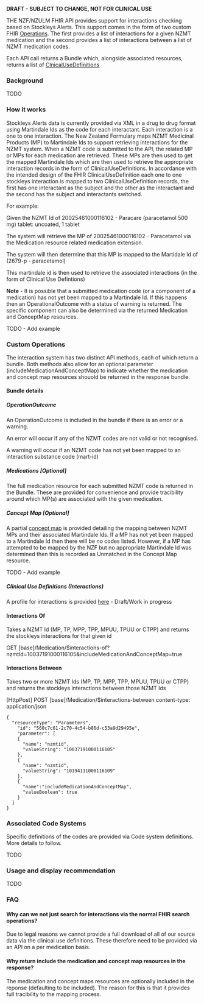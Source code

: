 **DRAFT - SUBJECT TO CHANGE, NOT FOR CLINICAL USE**

THE NZF/NZULM FHIR API provides support for interactions checking based on Stockleys Alerts.  This support comes in the form of two custom FHIR [Operations](https://hl7.org/fhir/R4B/operations.html).  The first provides a list of interactions for a given NZMT medication and the second provides a list of interactions between a list of NZMT medication codes.

Each API call returns a Bundle which, alongside associated resources, returns a list of [ClnicalUseDefinitions](https://hl7.org/fhir/R4B/clinicaluseDefinition.html)


### Background

TODO

### How it works

Stockleys Alerts data is currently provided via XML in a drug to drug format using Martindale Ids as the code for each interactant.  Each interaction is a one to one interaction.  The New Zealand Formulary maps NZMT Medicinal Products (MP) to Martindale Ids to support retrieving interactions for the NZMT system.  When a NZMT code is submitted to the API, the related MP or MPs for each medication are retrieved.  These MPs are then used to get the mapped Martindale Ids which are then used to retrieve the appropriate interaction records in the form of ClinicalUseDefinitions.  In accordance with the intended design of the FHIR ClinicalUseDefinition each one to one stockleys interaction is mapped to two ClinicalUseDefinition records, the first has one interactant as the subject and the other as the interactant and the second has the subject and interactants switched.

For example:

Given the NZMT Id of 20025461000116102 - Paracare (paracetamol 500 mg) tablet: uncoated, 1 tablet

The system will retrieve the MP of 20025461000116102 - Paracetamol via the Medication resource related medication extension.

The system will then determine that this MP is mapped to the Martidale Id of (2679-p - paracetamol)

This martindale id is then used to retrieve the associated interactions (in the form of Clinical Use Defintions)

**Note** - It is possible that a submitted medication code (or a component of a medication) has not yet been mapped to a Martindale Id.  If this happens then an OperationalOutcome with a status of warning is returned.  The specific component can also be determined via the returned Medication and ConceptMap resources.

TODO - Add example

### Custom Operations

The interaction system has two distinct API methods, each of which return a bundle.  Both methods also allow for an optional parameter (includeMedicationAndConceptMap) to indicate whether the medication and concept map resources shouold be returned in the response bundle.

#### Bundle details

##### OperationOutcome

An OperationOutcome is included in the bundle if there is an error or a warning.  

An error will occur if any of the NZMT codes are not valid or not recognised.

A warning will occur if an NZMT code has not yet been mapped to an interaction substance code (mart-id)

##### Medications [Optional]

The full medication resource for each submitted NZMT code is returned in the Bundle.  These are provided for convenience and provide tracibility around which MP(s) are associated with the given medication.

##### Concept Map [Optional]

A partial [concept map](https://hl7.org/fhir/R4B/conceptmap.html) is provided detailing the mapping between NZMT MPs and their associated Martindale Ids.  If a MP has not yet been mapped to a Martindale Id then there will be no codes listed.  However, if a MP has attempted to be mapped by the NZF but no appropriate Martindale Id was determined then this is recorded as Unmatched in the Concept Map resource.

TODO - Add example

##### Clinical Use Definitions (Interactions)

A profile for interactions is provided [here](./StructureDefinition-NzfInteractionClinicalUseDefinition.html) - Draft/Work in progress

#### Interactions Of

Takes a NZMT Id (MP, TP, MPP, TPP, MPUU, TPUU or CTPP) and returns the stockleys interactions for that given id

GET [base]/Medication/$interactions-of?nzmtId=10037191000116105&includeMedicationAndConceptMap=true

#### Interactions Between

Takes two or more NZMT Ids (MP, TP, MPP, TPP, MPUU, TPUU or CTPP) and returns the stockleys interactions between those NZMT Ids

[HttpPost]
POST [base]/Medication/$interactions-between
content-type: application/json
```
{
  "resourceType": "Parameters",
    "id": "560c7c61-2c70-4c54-b86d-c53a9d29495e",
    "parameter": [
    {
      "name": "nzmtid",
      "valueString": "10037191000116105"
    },
    {
      "name": "nzmtid",
      "valueString": "10194111000116109"
    },
    {
      "name":"includeMedicationAndConceptMap",
      "valueBoolean": true
    }
  ]
}
```

### Associated Code Systems

Specific definitions of the codes are provided via Code system definitions.  More details to follow.  

TODO

### Usage and display recommendation

TODO

### FAQ

#### Why can we not just search for interactions via the normal FHIR search operations?

Due to legal reasons we cannot provide a full download of all of our source data via the clinical use definitions.  These therefore need to be provided via an API on a per medication basis.

#### Why return include the medication and concept map resources in the response?

The medication and concept maps resources are optionally included in the reponse (defaulting to be included).  The reason for this is that it provides full tracibility to the mapping process.